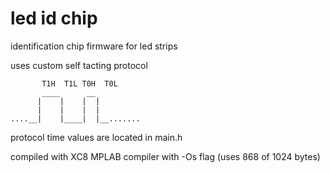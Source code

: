# led id chip
identification chip firmware for led strips
 
 uses custom self tacting protocol
 
```
       T1H  T1L T0H  T0L
       ____      __
      |    |    |  |
      |    |    |  |
....__|    |____|  |__.......
```
protocol time values are located in main.h

compiled with XC8 MPLAB compiler with -Os flag (uses 868 of 1024 bytes)
